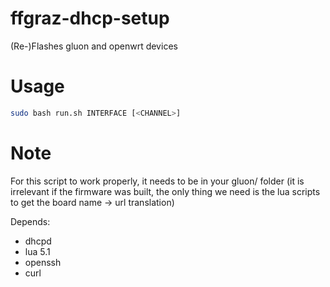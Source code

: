 # ffgraz-dhcp-setup

(Re-)Flashes gluon and openwrt devices

# Usage

```sh
sudo bash run.sh INTERFACE [<CHANNEL>]
```

# Note

For this script to work properly, it needs to be in your gluon/ folder (it is irrelevant if the firmware was built, the only thing we need is the lua scripts to get the board name -> url translation)

Depends:
- dhcpd
- lua 5.1
- openssh
- curl
